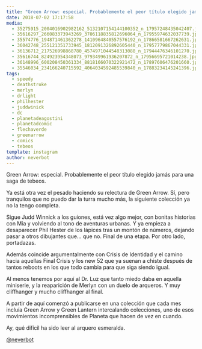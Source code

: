 ```yaml
---
title: "Green Arrow: especial. Probablemente el peor título elegido jamás para una saga de tebeos"
date: 2018-07-02 17:17:58
media: 
  - 35275915_2004016902982162_5132107154144100352_n_17957248435042407.jpg
  - 35616297_266083373943269_3706118835812696064_n_17955974632037739.jpg
  - 35574776_194871461362278_1410964840557576192_n_17866581667262631.jpg
  - 36042748_255121351733945_1812091326892605440_n_17957779867044331.jpg
  - 36136712_217526998868780_4574971044548313088_n_17944476346101270.jpg
  - 35616744_824923954348073_979349961936207872_n_17956695721014238.jpg
  - 36148996_600208450361334_8818166070322921472_n_17897606476201660.jpg
  - 35546034_234166240715592_4064034592485539840_n_17883234145241396.jpg
tags: 
  - speedy
  - deathstroke
  - merlyn
  - drlight
  - philhester
  - juddwinick
  - dc
  - planetadeagostini
  - planetadcomic
  - flechaverde
  - greenarrow
  - comics
  - tebeos
template: instagram
author: neverbot
---
```


Green Arrow: especial. Probablemente el peor título elegido jamás para una saga de tebeos.


Ya está otra vez el pesado haciendo su relectura de Green Arrow. Sí, pero tranquilos que no puedo dar la turra mucho más, la siguiente colección ya no la tengo completa.


Sigue Judd Winnick a los guiones, está vez algo mejor, con bonitas historias con Mia y volviendo al tono de aventuras urbanas. Y ya empieza a desaparecer Phil Hester de los lápices tras un montón de números, dejando pasar a otros dibujantes que... que no. Final de una etapa. Por otro lado, portadazas.


Además coincide argumentalmente con Crisis de Identidad y el camino hacia aquellas Final Crisis y los new 52 que ya suenan a chiste después de tantos reboots en los que todo cambia para que siga siendo igual.


Al menos tenemos por aquí al Dr. Luz que tanto miedo daba en aquella miniserie, y la reaparición de Merlyn con un duelo de arqueros. Y muy cliffhanger y mucho cliffhanger al final.


A partir de aquí comenzó a publicarse en una colección que cada mes incluía Green Arrow y Green Lantern intercalando colecciones, uno de esos movimientos incomprensibles de Planeta que hacen de vez en cuando.


Ay, qué difícil ha sido leer al arquero esmeralda.


[@neverbot](https://instagram.com/neverbot)
